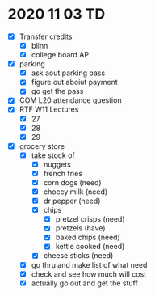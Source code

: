 # 2020 11 03 TD

- [x] Transfer credits
  - [x] blinn
  - [x] college board AP
- [x] parking
  - [x] ask aout parking pass
  - [x] figure out aboiut payment
  - [x] go get the pass
- [x] COM L20 attendance question
- [x] RTF W11 Lectures
  - [x] 27
  - [x] 28
  - [x] 29
- [x] grocery store
  - [x] take stock of
    - [x] nuggets
    - [x] french fries
    - [x] corn dogs (need)
    - [x] choccy milk (need)
    - [x] dr pepper (need)
    - [x] chips
      - [x] pretzel crisps (need)
      - [x] pretzels (have)
      - [x] baked chips (need)
      - [x] kettle cooked (need)
    - [x] cheese sticks (need)
  - [x] go thru and make list of what need
  - [x] check and see how much will cost
  - [x] actually go out and get the stuff